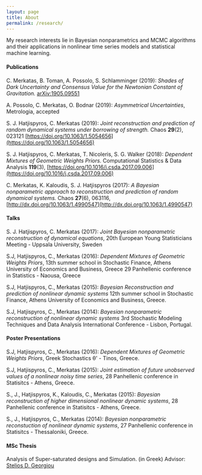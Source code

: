 ```yaml
---
layout: page
title: About
permalink: /research/
---
```


My research interests lie in Bayesian nonparametrics and MCMC algorithms and their applications
in nonlinear time series models and statistical machine learning.

#### Publications

C. Merkatas, B. Toman, A. Possolo, S. Schlamminger (2019): *Shades of Dark Uncertainty and Consensus Value for the Newtonian Constant of Gravitation.* [arXiv:1905.09551](https://arxiv.org/abs/1905.09551)

Α. Possolo, C. Merkatas, O. Bodnar (2019): *Asymmetrical Uncertainties*, 
Metrologia, accepted

S. J. Hatjispyros, C. Merkatas (2019): *Joint reconstruction and prediction of random dynamical systems under borrowing of strength.*
Chaos **29**(2), 023121 [https://doi.org/10.1063/1.5054656](https://doi.org/10.1063/1.5054656)

S. J. Hatjispyros, C. Merkatas, T. Nicoleris, S. G. Walker (2018): *Dependent Mixtures of Geometric Weights Priors.*
Computational Statistics & Data Analysis **119**(3), [https://doi.org/10.1016/j.csda.2017.09.006](https://doi.org/10.1016/j.csda.2017.09.006)

C. Merkatas, K. Kaloudis, S. J. Hatjispyros (2017): *A Bayesian nonparametric approach to reconstruction and prediction of random dynamical systems.*
Chaos **27**(6), 063116, [http://dx.doi.org/10.1063/1.4990547](http://dx.doi.org/10.1063/1.4990547)


#### Talks

S. J. Hatjispyros, C. Merkatas (2017): *Joint Bayesian nonparametric reconstruction of dynamical equations*,
20th European Young Statisticians Meeting - Uppsala University, Sweden

S.J, Hatjispyros, C., Merkatas (2016): *Dependent Mixtures of Geometric Weights Priors*, 
13th summer school in Stochastic Finance, Athens University of Economics and Business, Greece
29 Panhellenic conference in Statistics - Naousa, Greece

S.J, Hatjispyros, C., Merkatas (2015): *Bayesian Reconstruction and prediction of nonlinear dynamic systems*
12th summer school in Stochastic Finance, Athens University of Economics and Business, Greece.

S.J, Hatjispyros, C., Merkatas (2014): *Bayesian nonparametric reconstruction of nonlinear dynamic systems*
3rd Stochastic Modeling Techniques and Data Analysis International Conference - Lisbon, Portugal.

#### Poster Presentations

S.J, Hatjispyros, C., Merkatas (2016): *Dependent Mixtures of Geometric Weights Priors*, Greek Stochastics θ' - Tinos, Greece.

S.J, Hatjispyros, C., Merkatas (2015): *Joint estimation of future unobserved values of a nonlinear noisy time series*,
28 Panhellenic conference in Statisitcs - Athens, Greece.

S., J., Hatjispyros, K., Kaloudis, C., Merkatas (2015): *Bayesian reconstruction of higher dimensional nonlinear dynamic systems*,
28 Panhellenic conference in Statisitcs - Athens, Greece.

S., J., Hatjispyros, C., Merkatas (2014): *Bayesian nonparametric reconstuction of nonlinear dynamic systems*,
27 Panhellenic conference in Statisitcs - Thessaloniki, Greece.

#### MSc Thesis

Analysis of Super-saturated designs and Simulation. (in Greek)
Advisor: [Stelios D. Georgiou](https://www.rmit.edu.au/contact/staff-contacts/academic-staff/g/georgiou-dr-stelios)
